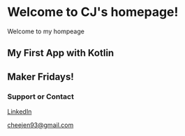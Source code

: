 # Welcome to CJ's homepage!

Welcome to my hompeage 

## My First App with Kotlin

## Maker Fridays!


### Support or Contact
[LinkedIn](https://www.linkedin.com/in/cheejenngeh/)

cheejen93@gmail.com
